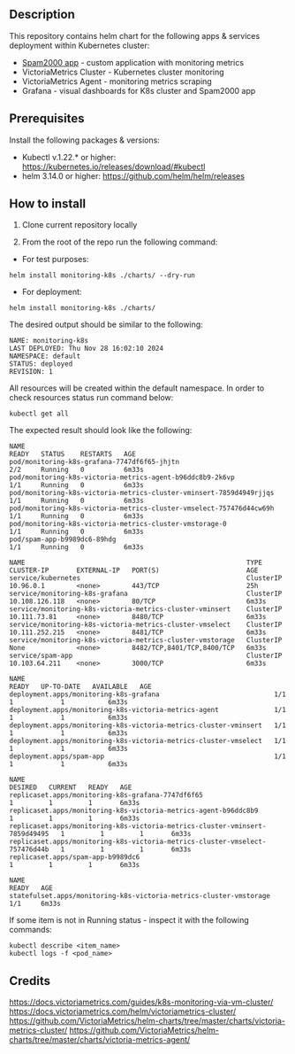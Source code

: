 ## Description

This repository contains helm chart for the following apps & services deployment within Kubernetes cluster:

* [Spam2000 app](https://hub.docker.com/r/andriiuni/spam2000) - custom application with monitoring metrics
* VictoriaMetrics Cluster - Kubernetes cluster monitoring
* VictoriaMetrics Agent - monitoring metrics scraping
* Grafana - visual dashboards for K8s cluster and Spam2000 app


## Prerequisites

Install the following packages & versions: 

* Kubectl v.1.22.* or higher: https://kubernetes.io/releases/download/#kubectl
* helm 3.14.0 or higher: https://github.com/helm/helm/releases


## How to install

1.  Clone current repository locally

2. From the root of the repo run the following command:
* For test purposes:
```console
helm install monitoring-k8s ./charts/ --dry-run
```
* For deployment:
```console
helm install monitoring-k8s ./charts/ 
```

The desired output should be similar to the following:
```console
NAME: monitoring-k8s
LAST DEPLOYED: Thu Nov 28 16:02:10 2024
NAMESPACE: default
STATUS: deployed
REVISION: 1
```

All resources will be created within the default namespace.
In order to check resources status run command below:
```console
kubectl get all
```

The expected result should look like the following:
```console
NAME                                                                  READY   STATUS    RESTARTS   AGE
pod/monitoring-k8s-grafana-7747df6f65-jhjtn                           2/2     Running   0          6m33s
pod/monitoring-k8s-victoria-metrics-agent-b96ddc8b9-2k6vp             1/1     Running   0          6m33s
pod/monitoring-k8s-victoria-metrics-cluster-vminsert-7859d4949rjjqs   1/1     Running   0          6m33s
pod/monitoring-k8s-victoria-metrics-cluster-vmselect-757476d44cw69h   1/1     Running   0          6m33s
pod/monitoring-k8s-victoria-metrics-cluster-vmstorage-0               1/1     Running   0          6m33s
pod/spam-app-b9989dc6-89hdg                                           1/1     Running   0          6m33s

NAME                                                        TYPE        CLUSTER-IP       EXTERNAL-IP   PORT(S)                      AGE
service/kubernetes                                          ClusterIP   10.96.0.1        <none>        443/TCP                      25h
service/monitoring-k8s-grafana                              ClusterIP   10.108.126.118   <none>        80/TCP                       6m33s
service/monitoring-k8s-victoria-metrics-cluster-vminsert    ClusterIP   10.111.73.81     <none>        8480/TCP                     6m33s
service/monitoring-k8s-victoria-metrics-cluster-vmselect    ClusterIP   10.111.252.215   <none>        8481/TCP                     6m33s
service/monitoring-k8s-victoria-metrics-cluster-vmstorage   ClusterIP   None             <none>        8482/TCP,8401/TCP,8400/TCP   6m33s
service/spam-app                                            ClusterIP   10.103.64.211    <none>        3000/TCP                     6m33s

NAME                                                               READY   UP-TO-DATE   AVAILABLE   AGE
deployment.apps/monitoring-k8s-grafana                             1/1     1            1           6m33s
deployment.apps/monitoring-k8s-victoria-metrics-agent              1/1     1            1           6m33s
deployment.apps/monitoring-k8s-victoria-metrics-cluster-vminsert   1/1     1            1           6m33s
deployment.apps/monitoring-k8s-victoria-metrics-cluster-vmselect   1/1     1            1           6m33s
deployment.apps/spam-app                                           1/1     1            1           6m33s

NAME                                                                          DESIRED   CURRENT   READY   AGE
replicaset.apps/monitoring-k8s-grafana-7747df6f65                             1         1         1       6m33s
replicaset.apps/monitoring-k8s-victoria-metrics-agent-b96ddc8b9               1         1         1       6m33s
replicaset.apps/monitoring-k8s-victoria-metrics-cluster-vminsert-7859d49495   1         1         1       6m33s
replicaset.apps/monitoring-k8s-victoria-metrics-cluster-vmselect-757476d44b   1         1         1       6m33s
replicaset.apps/spam-app-b9989dc6                                             1         1         1       6m33s

NAME                                                                 READY   AGE
statefulset.apps/monitoring-k8s-victoria-metrics-cluster-vmstorage   1/1     6m33s
```

If some item is not in Running status - inspect it with the following commands:
```console
kubectl describe <item_name>
kubectl logs -f <pod_name>
```

## Credits

https://docs.victoriametrics.com/guides/k8s-monitoring-via-vm-cluster/
https://docs.victoriametrics.com/helm/victoriametrics-cluster/
https://github.com/VictoriaMetrics/helm-charts/tree/master/charts/victoria-metrics-cluster/
https://github.com/VictoriaMetrics/helm-charts/tree/master/charts/victoria-metrics-agent/